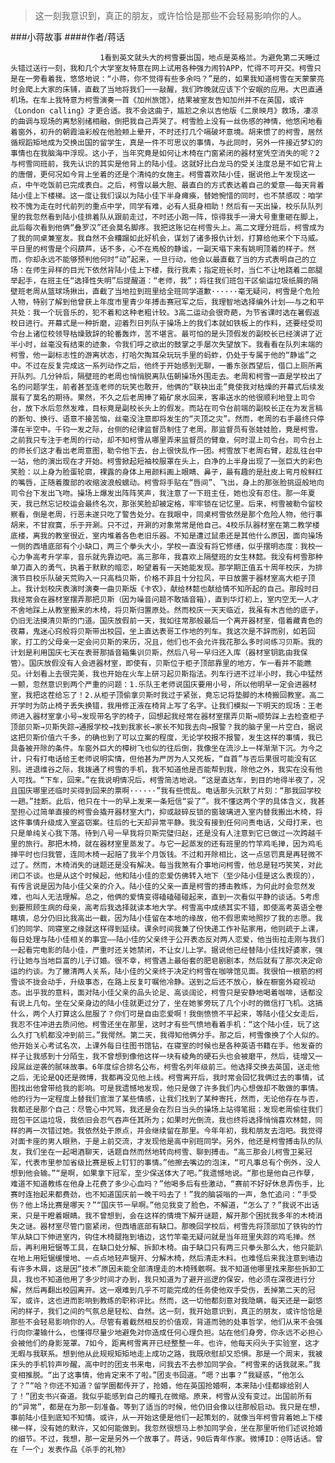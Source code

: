 > 这一刻我意识到，真正的朋友，或许恰恰是那些不会轻易影响你的人。

###小蒋故事
####作者/蒋话

						1看到英文就头大的柯雪要出国，地点是英格兰。为避免第二天睡过头错过送行一刻，我和几个大学室友特意在网上试用各种强力闹铃APP，忙得不可开交。柯雪只是在一旁看着我，悠悠地说：“小蒋，你不觉得有些多余吗？”是的，如果我知道柯雪在天蒙蒙亮时会爬上大家的床铺，直截了当地将我们一一敲醒，我们昨晚就应该下个安眠的应用。大巴直通机场。在车上我特意为柯雪演奏一首《加州旅馆》，结果被室友告知加州并不在英国，或许《London calling》才更合适。我不会这曲子，尴尬之余以吉他版《二泉映月》救场，凄凉的曲调与现场的离愁别绪相融，倒把我自己弄哭了。柯雪脸上没有一丝伤感的神情，他悠闲地看着窗外，初升的朝霞油彩般在他脸颊上晕开，不时还打几个嗝破坏意境。胡来惯了的柯雪，居然循规蹈矩地成为交换出国的留学生，真是一件不可思议的事情，与此同时，另外一件接近梦幻的事情也在我脑海中浮现。这小子，当年究竟是如何让木椅在门窗紧闭的器材室凭空消失的呢？2与柯雪同班前，我先认识的其实是他背上的陆小佳。这就好比白龙马的受关注度总是不如它背上的唐僧，更何况如今背上坐着的还是个清纯的女施主。柯雪喜欢陆小佳，据说他上午发现这一点，中午吃饭前已完成表白。之后，柯雪以最大胆、最直白的方式表达着自己的爱意——每天背着陆小佳上下楼梯。这一度让我们误以为陆小佳下半身瘫痪，替她惋惜的同时，也不禁感叹：咱学校不愧为走在时代前列的重点中学，同学有难，必有人挺身相助！然后有一天出操，校乐队队列里的我忽然看到陆小佳排着队从跟前走过，不时还小跑一阵，惊得我手一滑大号重重砸在脚上，此后每次看到他俩“叠罗汉”还会莫名脚疼。我把这账记在柯雪头上。高二文理分班后，柯雪成为了我的同桌兼室友。我自然不会糟蹋如此好机会，谋划了诸多报仇计划，打算给他来个下马威。平日里的柯雪是个闷葫芦，话不多，心不在焉般的静谧，一副天塌下来有姚明顶着的样子。然而，你却永远不能够预判他何时“动”起来，一旦行动，他会以最直截了当的方式表明自己的立场：在师生异样的目光下依然背陆小佳上下楼，我行我素；指定班长时，当仁不让地跷着二郎腿举起手，在班主任“选择性失明”后提醒道：“老师，我”；将往我们班包干区偷运垃圾纸屑的隔壁班老周从篮球场揪出，直截了当地拉到班里给全班同学道歉······毫无疑问，柯雪是个危险人物，特别了解到他曾获上年度市里青少年搏击赛冠军之后，我理智地选择编外计划——与之和平共处：我一个玩音乐的，犯不着和这种老粗计较。3高二运动会很奇葩，为节省课时选在暑假返校日进行。开幕式是一种折磨，迎着烈日列队于操场上的我们本就如铁板上的作料，还要经受司令台上诸位校领导枯燥致辞的轮番轰炸，苦不堪言。最可怕的是头顶假发的副校长已经演讲了近半小时，丝毫没有结束的迹象，令我们呼之欲出的鼓掌之手屡次失望放下。我看看在队列末端的柯雪，他一副标志性的游离状态，打哈欠掏耳朵玩玩手里的蚂蚱，仍处于专属于他的“静谧”之中。不过在反复完成这一系列动作之后，他终于开始感到无聊，一番东张西望后，借口上厕所离开队列。几分钟后，隔壁班的老周也悄悄脱离队伍朝操场外围走去。老周和柯雪一直是学校出了名的问题学生，前者甚至连老师的玩笑也敢开，他俩的“联袂出走”竟使我对枯燥的开幕式后续发展有了莫名的期待。果然，不久之后老周捧了箱矿泉水回来，客串送水的他很顺利地登上司令台，放下水后忽然发难，目标竟是副校长头上的假发。而站在司令台前端的副校长正在为发言稿的断句、换行、语意不接苦恼，丝毫没注意即将发生的“灭顶之灾”。然而，老周的右手最终只停滞在半空中。千钧一发之际，台侧的纪律监督员制住了老周。那监督员有张娃娃脸，竟是柯雪。之前我只专注于老周的行动，却不知柯雪从哪里弄来监督员的臂章，何时混上司令台。司令台上的师长们这才看出老周意图，勒令他下去，台上很快乱作一团。柯雪放下老周右臂，趁乱往台中一站，他的演出现在才开始。柯雪掀起短袖校服罩在头上，白净的上半身出现了一张巨大的彩色笑脸：以上身为脸蛋轮廓，裸露的身体上用颜料画上眼睛、鼻子，最有趣的是肚皮上弯月般鲜红的嘴唇，正随着腹部的收缩波浪般蠕动。柯雪将手贴在“唇间”、飞出，身上的那张脸挑逗般地向司令台下发出飞吻。操场上爆发出阵阵笑声，我注意了一下班主任，她也没有忍住。那一年夏天，我已然忘记校运会最终名次，那张笑脸却被定格，牢牢锁在记忆里。后来，柯雪被勒令留校察看，倒是老周，行恶未遂只吃了警告处分。在我眼中，同桌柯雪依然是那个危险人物，他行事胡来，不甘寂寞，乐于开涮。只不过，开涮的对象常常是他自己。4校乐队器材室在第二教学楼底楼，离我的教室很近，室内堆着各色老旧乐器。不知是遭过鼠患还是其他什么原因，面向操场一侧的西墙底部有个小缺口，两三个拳头大小，学校一直没有将它修缮，似乎摆明态度：我校一心力争高考升学率，音乐就先靠边吧。高三那年，我喜欢上隔壁班的女生林懿。我没有柯雪那种单刀直入的勇气，执着于默默的暗恋，盼望着有一天她能发现。那学期正值五十周年校庆，为排演节目校乐队破天荒购入一只高档贝斯，价格不菲且十分拉风，平日放置于器材室高大柜子顶上。我计划校庆表演时演奏一曲贝斯版《卡农》，献给林懿也献给情不知所起的自己。那段时日我经常会在器材室摆弄那把贝斯（因为噪音问题不敢插音箱），直到华灯初上，室内空无一人才不舍地踩上从教室搬来的木椅，将贝斯归置原处。然而校庆一天天临近，我虽有木吉他的底子，仍旧无法摸清贝斯的门道。国庆放假前一天，我如往常那般最后一个离开器材室，借着藏青色的夜幕，鬼迷心窍般将贝斯带出校园，坐上直达表哥工作地的列车。我这次是不辞而别，如若回家，打工的父母亲一定会问贝斯的来历，况且，他们也不会允许我花那么多时间练习贝斯。我的计划是利用国庆七天在表哥那插音箱集训贝斯，然后八号一早归还入库（器材室钥匙由我保管）。国庆放假没有人会进器材室，即使有，贝斯位于柜子顶部靠里的地方，乍一看并不能瞧见。计划看上去很完美，我也开始在火车上研习起贝斯指法。列车行进不过半小时，我心中猛然一颤，忽然意识到两个严重的问题：1.乐队王老师说国庆要用小号，所以他明早一定会进器材室，我把这茬给忘了！2.从柜子顶偷拿贝斯时我过于紧张，竟忘记将垫脚的木椅搬回教室。高二开学时为防止椅子丢失换错，我用修正液在椅背上写了名字。让我们模拟一下明天的现场：王老师进入器材室拿小号→发现带名字的椅子，回想起我经常在器材室摆弄贝斯→顺势踩上去检查柜子顶部贝斯→贝斯失踪→通报学校→找到我家长→家长不知我去向→报警？我的脑子里一片空白，据说这把贝斯价值六千多，的确也到了可以立案的程度，无论学校报不报警，发生这样的事情，我已具备被开除的条件。车窗外巨大的樟树飞也似的往后倒，我像坐在流沙上一样渐渐下沉。为今之计，只有打电话给王老师说明实情，但他甚为严厉为人又死板，“自首”与否后果很可能没有区别。进退维谷之际，我拨通了柯雪的手机，我不知道他是否能帮到我，除他之外，我实在没有他人可找。“下车，回来。”在我说明情况后，柯雪简洁地说。“这是直达车，到目的地得半夜了，况且国庆哪里还临时买得到回来的票啊······”我有些慌乱。电话那头沉默了片刻：“那我回学校一趟。”挂断。此后，他只在十一的早上发来一条短信“妥了”。我不懂这两个字的具体含义，我甚至担心过简单直接的柯雪会撬开器材室大门，抑或敲碎反锁的窗玻璃进入室内替我搬出木椅，将这件事情升级成入室盗窃案。往后的七天却异常平静。我没有接到任何问责电话，父母打来，也只是单纯关心我下落。待到八号一早我将贝斯完璧归赵，还是没有人注意到它已做过一次跨越千里的旅行。那把木椅，就在器材室里蒸发了。与它一起蒸发的还有班里的竹竿鸡毛掸，因为鸡毛掸平时也归我管，连同木椅一起赔了我半个月饭钱。不过和开除相比，这一点惩罚真是再轻微不过了。然而，木椅消失的谜题还是没有解决。每当我煞有介事地问柯雪，他总是轻巧笑笑，对此闭口不谈。也是从这个时候起，他和陆小佳的恋爱仿佛转入地下（至少陆小佳是这么表现的），有传言说是因为陆小佳父亲的介入。陆小佳的父亲一直是柯雪的搏击教练，为何此时会忽然发难，也叫人无法理解。总之，他俩的爱情变得磕磕碰碰起来，直到一次看似平静的谈话。5考虑到要照顾生病的母亲，高考后我选择就读本地大学。柯雪高中成绩其实不错，即使高考英语全卷瞎填，总分仍旧比我高出一截，因为陆小佳留在本地的缘故，他不假思索地照抄了我的志愿。我们的同学、同寝室之缘就这样得到延续。课余时间我兼了份快递工作补贴家用，他则疏于上课，每日处理与陆小佳相关的事宜——陆小佳的父亲终于公开表态反对两人恋爱，他当街拉走刚与我们一起看完电影的陆小佳，严重时还关她禁闭，不让女儿上学。据说他已经替陆小佳找好婆家，强行让她与当地巨富的儿子订婚。很不幸，柯雪遇上最俗套的肥皂剧剧本，然后就有了那次决定命运的约谈。为了撇清两人关系，陆小佳的父亲终于决定约柯雪在咖啡馆见面。我很怕一根筋的柯雪谈不拢会动手，升级事态，在路上反复叮嘱他冷静。送到之后还不放心，躲在橱窗外窥视动态。出乎我的意料，面对陆小佳父亲的品头论足、高谈阔论，柯雪只是安静地喝着咖啡，话都没有说上几句。坐在父亲身边的陆小佳就更过分了，坐在她爹旁玩了几个小时的微信打飞机。这搞什么，两个人打算这么屈服了？你们可是自由恋爱啊！我倒愤愤不平起来，等陆小佳父女走后，我忍不住冲进去质问他。柯雪还坐在那里，这时才有些气愤地看着手机：“这个陆小佳，玩了这么久打飞机都没冲到前三。”我愕然。第二天，我得知他俩分手。那之后，柯雪像换了个人似的。他开始关心考试名次，上课外每日往图书馆钻，在寝室的时候也是各种英语书籍在手。他发奋的样子让我感到十分陌生，我不曾想到像他这样一块有棱角的硬石头也会被磨平，然后，徒增又一段屌丝逆袭的腻味故事。6年度综合排名公布，柯雪名列年级前三。他选择交换去英国，送走他之后，无论是QQ还是微博，我都再没见他上线。柯雪离开后，我时常会回忆我俩过去的事情，试图找出他曾带给我的影响。可是我遗憾地发现，他只是做了许多我们内心想做却不敢做的事情。他的行为一定程度上替我们宣泄了某些情感，让我们找到了某种寄托，然而，无论他存在与否，我都还是那个自己：尽管心中咒骂，我还是会在烈日当头的操场上站得笔挺；发现老周偷往我们班包干区运垃圾，我依旧会忍气吞声任其所为；如果时光倒流，我也终将选择悄悄喜欢林懿，同样的再一次错过她。我依然处于原点，并会继续留在那里。今年年初，我和朋友去泡吧。我觉得对面卡座的男人眼熟，于是上前交流，才发现他是高中别班同学。另外，他还是柯雪搏击队的队友，我们坐在一起喝酒聊天，话题自然而然地转向柯雪、聊到搏击。“高三那会儿柯雪卫冕冠军，代表市里参加省级比赛是板上钉钉的事情。”他擦去嘴边的泡沫，“可凡事总有个例外，没人想到他会输。”“是啊，如果拿下冠军，至少保送体大了吧。”我遗憾地说。“那也是他自己作孽，难道不知道教练在他身上花费了多少心血吗？”他喝多后有些激动，“赛前不好好休息弄伤手，比赛时连抬起来都费劲，也不知道国庆前一晚干吗去了！”我的脑袋嗡的一声，急忙追问：“手受伤？他上场比赛是哪天？”“国庆节一早啊。”他见我变了脸色，不解道，“怎么了？”我说不出话来，只是干瞪着眼睛。我不曾想到，会在这样的情境下解开谜题，解开那个困扰我多年的木椅消失之谜。器材室尽管门窗紧闭，但西墙底部有缺口。那晚回学校后，柯雪先将顶部加了铁钩的竹竿从缺口下伸进室内，钩住木椅腿拖到墙边，这竹竿毫无疑问就是当年班里失踪的鸡毛掸。然后，再利用短锯等工具，在缺口处分解、拆卸木椅。由于缺口只有两三只拳头那么大，他只能趴在地上用短锯缓慢地、一点点地轻声锯开、分解木椅，然后清走木料。也难怪后来我注意到墙边有许多木屑，这是因“技术”原因未能全部清理走的木椅残骸啊。我不知道他哪里找来那些拆卸工具，我也不知道他用了多少时间才办到，我只知道为了避开巡逻的保安，他必须在深夜进行分解，然后再翻出校园离开。这一艰难到几乎不可能完成的任务使他双手受伤，丢掉第二天的冠军，或许，这也进而影响到教练的职称评比。然而，这一切他都刻意对我隐瞒，每天还是一副悠闲的样子，我们之间的气氛总是轻松、自然。这一刻，我开始意识到，真正的朋友，或许恰恰是那些不会轻易影响你的人。尽管有着截然相反的价值观，背道而驰的处事哲学，他们从来不会强行向你灌输什么，也懂得尽量少地避免对你造成任何心理负担。站在他们身旁，你永远不必担心会被他们的身影笼罩。7如今，距离柯雪离开已经整整一年。也许，他每天闷头于实验室，这才无暇与我联系。想到他从此规规矩矩地走上成功之路，我既欣慰却又恐惧。那是一个周末，我被床头的手机铃声吵醒，高中时的团支书来电，问我去不去参加同学会。“柯雪来的话我就来。”我变相推脱。“出了这事情，他肯定来不了啦。”团支书回道。“嗯？出事？”我疑惑，“他怎么了？”“哈？你还不知道？留学圈都传开了，抢婚，他在英国抢婚啊，本来陆小佳都嫁给别人了！”团支书兴奋道。我似乎能感到自己的瞳孔在微缩。原来，柯雪从没有变过。出国前所有的“异常”，都是在为那一刻准备。等到了适当的时候，他仍旧会像以往那般启动。我只是在想，事前陆小佳到底知不知情。或许，从一开始这便是他们一起策划的，就像当年柯雪背着她上下楼梯一样，没有她的默许，又如何能做到。我忽然很想马上参加同学会，坐在那里听他们述说抢婚的细节。不过，我想，那一定是另外一个故事了。蒋话，90后青年作家。微博ID：@蒋话话。曾在「一个」发表作品《杀手的礼物》 